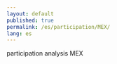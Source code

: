 ```yaml
---
layout: default
published: true
permalink: /es/participation/MEX/
lang: es
---
```


participation analysis MEX
